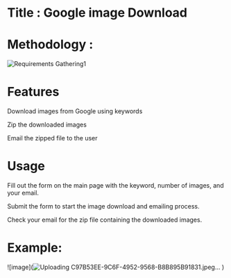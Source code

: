 # Title : Google image Download 

# Methodology :
![Requirements Gathering1](https://github.com/user-attachments/assets/32a9f5c0-1e41-4741-9701-9d5c44de7302)

# Features
Download images from Google using keywords

Zip the downloaded images

Email the zipped file to the user

# Usage
Fill out the form on the main page with the keyword, number of images, and your email.

Submit the form to start the image download and emailing process.

Check your email for the zip file containing the downloaded images.

# Example:
![image](![Uploading C97B53EE-9C6F-4952-9568-B8B895B91831.jpeg…]()
)
